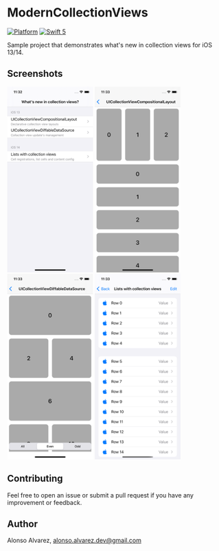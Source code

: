 # ModernCollectionViews

[![Platform](https://img.shields.io/badge/platform-iOS-yellow.svg)]()
[![Swift 5](https://img.shields.io/badge/Swift-5-orange.svg?style=flat)](https://developer.apple.com/swift/)

Sample project that demonstrates what's new in collection views for iOS 13/14.

## Screenshots

<img src="Screenshots/Home.png" width=200 height=433> <img src="Screenshots/Compositional.png" width=200 height=433>
<img src="Screenshots/Diffable.png" width=200 height=433> <img src="Screenshots/Lists.png" width=200 height=433>

## Contributing

Feel free to open an issue or submit a pull request if you have any improvement or feedback.

## Author

Alonso Alvarez, alonso.alvarez.dev@gmail.com
